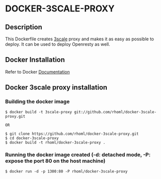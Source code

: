 DOCKER-3SCALE-PROXY
==============

## Description

This Dockerfile creates [3scale](http://www.3scale.net) proxy and makes it as easy as possible to deploy. It can be used to deploy Openresty as well.

## Docker Installation

Refer to Docker [Documentation](http://docs.docker.io/en/latest/installation/ubuntulinux/)

## Docker 3scale proxy installation

### Building the docker image

```
$ docker build -t 3scale-proxy git://github.com/rhoml/docker-3scale-proxy.git

OR

$ git clone https://github.com/rhoml/docker-3scale-proxy.git
$ cd docker-3scale-proxy
$ docker build -t rhoml/docker-3scale-proxy .
```

### Running the docker image created (-d: detached mode, -P: expose the port 80 on the host machine)

```
$ docker run -d -p 1300:80 -P rhoml/docker-3scale-proxy
```
